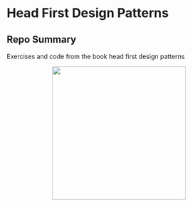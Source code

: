 # Head First Design Patterns

## Repo Summary
Exercises and code from the book head first design patterns

<p align="center"><img width="300" src="https://images-na.ssl-images-amazon.com/images/I/61APhXCksuL._SX430_BO1,204,203,200_.jpg"></p>
